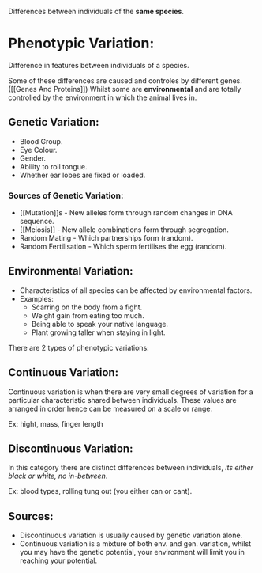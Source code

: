 Differences between individuals of the **same species**.

# Phenotypic Variation:
Difference in features between individuals of a species.

Some of these differences are caused and controles by different genes. ([[Genes And Proteins]])
Whilst some are **environmental** and are totally controlled by the environment in which the animal lives in.

## Genetic Variation:
- Blood Group.
- Eye Colour.
- Gender.
- Ability to roll tongue.
- Whether ear lobes are fixed or loaded.

### Sources of Genetic Variation:
- [[Mutation]]s - New alleles form through random changes in DNA sequence.
- [[Meiosis]] - New allele combinations form through segregation.
- Random Mating - Which partnerships form (random).
- Random Fertilisation - Which sperm fertilises the egg (random).

## Environmental Variation:
- Characteristics of all species can be affected by environmental factors.
- Examples:
	- Scarring on the body from a fight.
	- Weight gain from eating too much.
	- Being able to speak your native language.
	- Plant growing taller when staying in light.

There are 2 types of phenotypic variations:
## Continuous Variation:
Continuous variation is when there are very small degrees of variation for a particular characteristic shared between individuals. These values are arranged in order hence can be measured on a scale or range.

Ex: hight, mass, finger length

## Discontinuous Variation:
In this category there are distinct differences between individuals, *its either black or white, no in-between*.

Ex: blood types, rolling tung out (you either can or cant).

## Sources:
- Discontinuous variation is usually caused by genetic variation alone.
- Continuous variation is a mixture of both env. and gen. variation, whilst you may have the genetic potential, your environment will limit you in reaching your potential.

